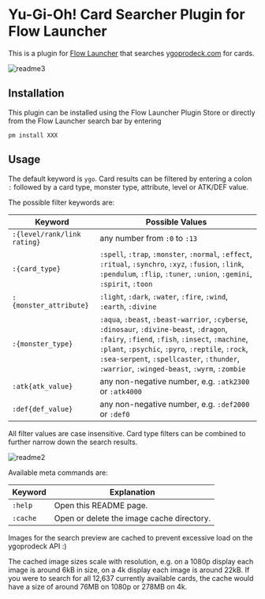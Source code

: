 # Yu-Gi-Oh! Card Searcher Plugin for Flow Launcher

This is a plugin for [Flow Launcher](https://www.flowlauncher.com) that searches [ygoprodeck.com](https://ygoprodeck.com) for cards.

![readme3](https://github.com/pivotiiii/flow_launcher_ygo/assets/17112987/b761c97f-1ee5-4c0b-8d1b-6054552d1116)

## Installation

This plugin can be installed using the Flow Launcher Plugin Store or directly from the Flow Launcher search bar by entering 

`pm install XXX`

## Usage

The default keyword is `ygo`. Card results can be filtered by entering a colon `:` followed by a card type, monster type, attribute, level or ATK/DEF value.

The possible filter keywords are:

| Keyword | Possible Values |
| --- | --- |
| `:{level/rank/link rating}` | any number from `:0` to `:13` |
| `:{card_type}` | `:spell`, `:trap`, `:monster`, `:normal`, `:effect`, `:ritual`, `:synchro`, `:xyz`, `:fusion`, `:link`, `:pendulum`, `:flip`, `:tuner`, `:union`, `:gemini`, `:spirit`, `:toon` |
| `:{monster_attribute}` | `:light`, `:dark`, `:water`, `:fire`, `:wind`, `:earth`, `:divine` |
| `:{monster_type}` | `:aqua`, `:beast`, `:beast-warrior`, `:cyberse`, `:dinosaur`, `:divine-beast`, `:dragon`, `:fairy`, `:fiend`, `:fish`, `:insect`, `:machine`, `:plant`, `:psychic`, `:pyro`, `:reptile`, `:rock`, `:sea-serpent`, `:spellcaster`, `:thunder`, `:warrior`, `:winged-beast`, `:wyrm`, `:zombie` |
| `:atk{atk_value}` | any non-negative number, e.g. `:atk2300` or `:atk4000` |
| `:def{def_value}` | any non-negative number, e.g. `:def2000` or `:def0` |

All filter values are case insensitive. Card type filters can be combined to further narrow down the search results.

![readme2](https://github.com/pivotiiii/flow_launcher_ygo/assets/17112987/09916600-13a8-440d-bf75-b90fbb369997)

Available meta commands are:

| Keyword | Explanation |
| --- | --- |
| `:help` | Open this README page. |
| `:cache` | Open or delete the image cache directory. |

Images for the search preview are cached to prevent excessive load on the ygoprodeck API :)

The cached image sizes scale with resolution, e.g. on a 1080p display each image is around 6kB in size, on a 4k display each image is around 22kB. If you were to search for all 12,637 currently available cards, the cache would have a size of around 76MB on 1080p or 278MB on 4k.
